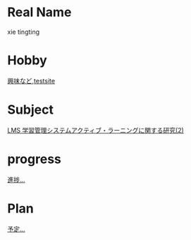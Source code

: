 # Real Name 
xie tingting
# Hobby
[興味など](https://tingting545.wordpress.com),[testsite](https://xietingting.mki.biz)
# Subject
[LMS 学習管理システムアクティブ・ラーニングに関する研究(2)](https://github.com/xietingtingtt/SmartLearning)
# progress
[進捗...](https://github.com/xietingtingtt/SmartLearning/blob/master/Progress2017.md)
# Plan
[予定...](https://github.com/xietingtingtt/SmartLearning/blob/master/plan2017.md)
